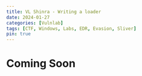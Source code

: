 ```yaml
---
title: VL Shinra - Writing a loader
date: 2024-01-27
categories: [Vulnlab]
tags: [CTF, Windows, Labs, EDR, Evasion, Sliver]
pin: true
---
```


# Coming Soon